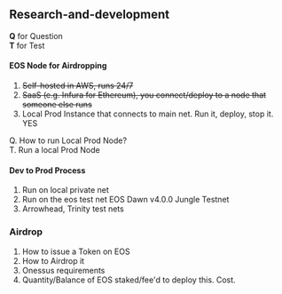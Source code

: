## Research-and-development

**Q** for Question  
**T** for Test

#### EOS Node for Airdropping
1. ~~Self-hosted in AWS, runs 24/7~~
2. ~~SaaS (e.g. Infura for Ethereum), you connect/deploy to a node that someone else runs~~
3. Local Prod Instance that connects to main net. Run it, deploy, stop it. YES

Q. How to run Local Prod Node?  
T. Run a local Prod Node

#### Dev to Prod Process
1. Run on local private net
2. Run on the eos test net EOS Dawn v4.0.0 Jungle Testnet
3. Arrowhead, Trinity test nets

### Airdrop
1. How to issue a Token on EOS
2. How to Airdrop it
3. Onessus requirements
4. Quantity/Balance of EOS staked/fee'd to deploy this. Cost.
